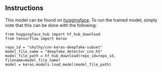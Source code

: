 ## Instructions

This model can be found on [huggingface](https://huggingface.co/shylhy/cnn-keras-deepfake-subset).
To run the trained model, simply note that this can be done with the following:
```
from huggingface_hub import hf_hub_download
from tensorflow import keras

repo_id = "shylhy/cnn-keras-deepfake-subset"
model_file_name = "deepfake_detector_cnn.h5" 
model_file_path = hf_hub_download(repo_id=repo_id, filename=model_file_name)
model = keras.models.load_model(model_file_path)
```